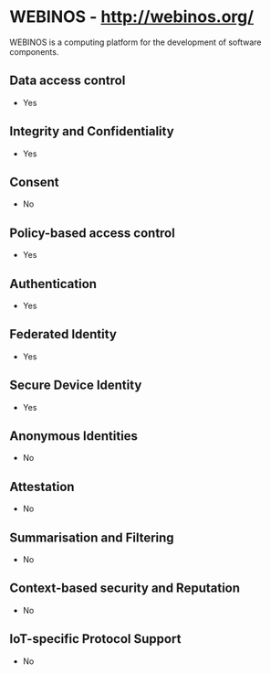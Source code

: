 # WEBINOS - http://webinos.org/
WEBINOS is a computing platform for the development of software components.

## Data access control
- Yes

## Integrity and Confidentiality
- Yes

## Consent
- No

## Policy-based access control
- Yes

## Authentication
- Yes

## Federated Identity
- Yes

## Secure Device Identity
- Yes

## Anonymous Identities
- No

## Attestation
- No

## Summarisation and Filtering
- No

## Context-based security and Reputation
- No

## IoT-specific Protocol Support
- No
